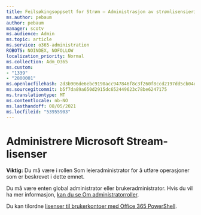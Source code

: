 ```yaml
---
title: Feilsøkingsoppsett for Strøm – Administrasjon av strømlisensiering
ms.author: pebaum
author: pebaum
manager: scotv
ms.audience: Admin
ms.topic: article
ms.service: o365-administration
ROBOTS: NOINDEX, NOFOLLOW
localization_priority: Normal
ms.collection: Adm_O365
ms.custom:
- "1339"
- "2800001"
ms.openlocfilehash: 2d3b906de6ebc9190acc947846f8c3f260f8ccd2197dd5cb04daa9c2dffbac97
ms.sourcegitcommit: b5f7da89a650d2915dc652449623c78be6247175
ms.translationtype: MT
ms.contentlocale: nb-NO
ms.lasthandoff: 08/05/2021
ms.locfileid: "53955903"
---
```

# <a name="managing-microsoft-stream-licenses"></a>Administrere Microsoft Stream-lisenser

**Viktig:** Du må være i rollen Som leieradministrator for å utføre operasjoner som er beskrevet i dette emnet.

Du må være enten global administrator eller brukeradministrator. Hvis du vil ha mer informasjon, [kan du se Om administratorroller](https://docs.microsoft.com/microsoft-365/admin/add-users/about-admin-roles).

Du kan tilordne [lisenser til brukerkontoer med Office 365 PowerShell](https://go.microsoft.com/fwlink/p/?linkid=850410).
